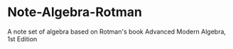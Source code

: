 # Note-Algebra-Rotman
A note set of algebra based on Rotman's book Advanced Modern Algebra, 1st Edition
